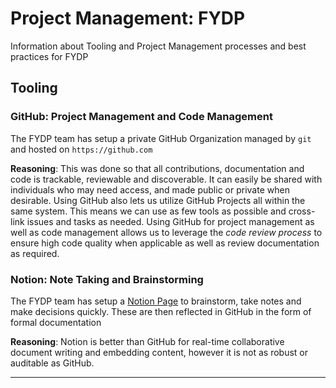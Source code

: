 # Project Management: FYDP

Information about Tooling and Project Management processes and best practices for FYDP

## Tooling

### GitHub: Project Management and Code Management

The FYDP team has setup a private GitHub Organization managed by `git` and hosted on `https://github.com`

**Reasoning**: This was done so that all contributions, documentation and code is trackable, reviewable and discoverable. It can easily be shared with individuals who may need access, and made public or private when desirable. Using GitHub also lets us utilize GitHub Projects all within the same system. This means we can use as few tools as possible and cross-link issues and tasks as needed. Using GitHub for project management as well as code management allows us to leverage the _code review process_ to ensure high code quality when applicable as well as review documentation as required.

### Notion: Note Taking and Brainstorming

The FYDP team has setup a [Notion Page](https://www.notion.so/FYDP-559650aae94144f5827798bad7964bf2) to brainstorm, take notes and make decisions quickly. These are then reflected in GitHub in the form of formal documentation

**Reasoning**: Notion is better than GitHub for real-time collaborative document writing and embedding content, however it is not as robust or auditable as GitHub.

---
